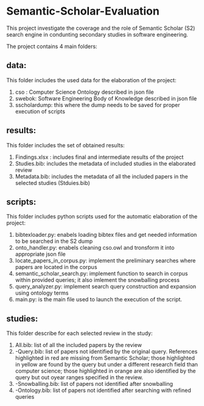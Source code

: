 # Semantic-Scholar-Evaluation
This project investigate the coverage and the role of Semantic Scholar (S2) search engine in condunting secondary studies in software engineering.

The project contains 4 main folders:

## data:
This folder includes the used data for the elaboration of the project:

 1. cso : Computer Science Ontology described in json file 
 2. swebok: Software Engineering Body of Knowledge described in json file 
 3. sscholardump: this where the dump needs to be saved for proper execution of scripts
 
## results:
This folder includes the set of obtained results:

1. Findings.xlsx : includes final and intermediate results of the project
2. Studies.bib: includes the metadata of included studies in the elaborated review
3. Metadata.bib: includes the metadata of all the included papers in the selected studies (Stduies.bib)

## scripts:
This folder includes python scripts used for the automatic elaboration of the project:

1. bibtexloader.py: enabels loading bibtex files and get needed information to be searched in the S2 dump
2. onto_handler.py: enabels cleaning cso.owl and tronsform it into appropriate json file
3. locate_papers_in_corpus.py: implement the preliminary searches where papers are located in the corpus
4. semantic_scholar_search.py: implement function to search in corpus within provided queries; it also imlement the snowballing process
5. query_analyzer.py: implement search query construction and expansion using ontology terms
6. main.py: is the main file used to launch the execution of the script.

## studies:
This folder describe for each selected review in the study:

1. All.bib: list of all the included papers by the review
2. -Query.bib: list of papers not identified by the original query. References highlighted in red are missing from Semantic Scholar; those highlighted in yellow are found by the query but under a different research field than computer science; those highlighted in orange are also identified by the query but out oyear ranges specified in the review.
3. -Snowballing.bib: list of papers not identified after snowballing
4. -Ontology.bib: list of papers not identified after searching with refined queries
